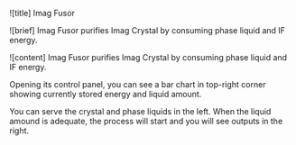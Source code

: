 ![title]
Imag Fusor

![brief]
Imag Fusor purifies Imag Crystal by consuming phase liquid and IF energy.

![content]
Imag Fusor purifies Imag Crystal by consuming phase liquid and IF energy.

Opening its control panel, you can see a bar chart in top-right corner showing currently stored energy and liquid amount.

You can serve the crystal and phase liquids in the left. When the liquid amound is adequate, the process will start and you will see outputs in the right.